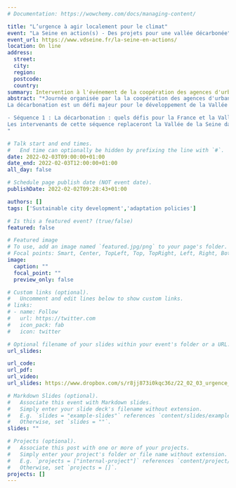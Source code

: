 ```yaml
---
# Documentation: https://wowchemy.com/docs/managing-content/

title: "L’urgence à agir localement pour le climat"
event: "La Seine en action(s) - Des projets pour une vallée décarbonée"
event_url: https://www.vdseine.fr/la-seine-en-actions/
location: On line
address:
  street:
  city:
  region: 
  postcode:
  country: 
summary: Intervention à l'événement de la coopération des agences d'urbanisme de la Vallée de la Seine.
abstract: "*Journée organisée par la la coopération des agences d'urbanisme de la Vallée de la Seine.*
La décarbonation est un défi majeur pour le développement de la Vallée de la Seine. De nombreuses actions sont déjà engagées. Quels enjeux pour l'accélération de la décarbonation de la Vallée de la Seine ? Comment le fleuve peut-il agir comme catalyseur de projets ? Comment tirer parti des atouts du territoire ?

- Séquence 1 : La décarbonation : quels défis pour la France et la Vallée de la Seine ?
Les intervenants de cette séquence replaceront la Vallée de la Seine dans les dynamiques de décarbonation à l'échelle nationale et internationale.  Ils rappelleront les enjeux de la transition énergétique et écologique. Ils analyseront l’impact des changements climatiques à venir sur la Vallée de la Seine et dresseront les perspectives pour une Vallée de la Seine décarbonée.
"

# Talk start and end times.
#   End time can optionally be hidden by prefixing the line with `#`.
date: 2022-02-03T09:00:00+01:00
date_end: 2022-02-03T12:00:00+01:00
all_day: false

# Schedule page publish date (NOT event date).
publishDate: 2022-02-02T09:28:43+01:00

authors: []
tags: ['Sustainable city development','adaptation policies']

# Is this a featured event? (true/false)
featured: false

# Featured image
# To use, add an image named `featured.jpg/png` to your page's folder. 
# Focal points: Smart, Center, TopLeft, Top, TopRight, Left, Right, BottomLeft, Bottom, BottomRight.
image:
  caption: ""
  focal_point: ""
  preview_only: false

# Custom links (optional).
#   Uncomment and edit lines below to show custom links.
# links:
# - name: Follow
#   url: https://twitter.com
#   icon_pack: fab
#   icon: twitter

# Optional filename of your slides within your event's folder or a URL.
url_slides:

url_code:
url_pdf:
url_video:
url_slides: https://www.dropbox.com/s/r8jj873i0kqc36z/22_02_03_urgence_climatique_locale.pdf?dl=0

# Markdown Slides (optional).
#   Associate this event with Markdown slides.
#   Simply enter your slide deck's filename without extension.
#   E.g. `slides = "example-slides"` references `content/slides/example-slides.md`.
#   Otherwise, set `slides = ""`.
slides: ""

# Projects (optional).
#   Associate this post with one or more of your projects.
#   Simply enter your project's folder or file name without extension.
#   E.g. `projects = ["internal-project"]` references `content/project/deep-learning/index.md`.
#   Otherwise, set `projects = []`.
projects: []
---
```


